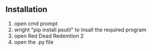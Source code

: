 ## Installation 

1. open cmd prompt 
2. wright "pip install psutil" to insall the required program
3. open Red Dead Redemtion 2
4. open the .py file
